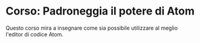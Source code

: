 # Corso: Padroneggia il potere di Atom

Questo corso mira a insegnare come sia possibile utilizzare al meglio l'editor di codice Atom.
